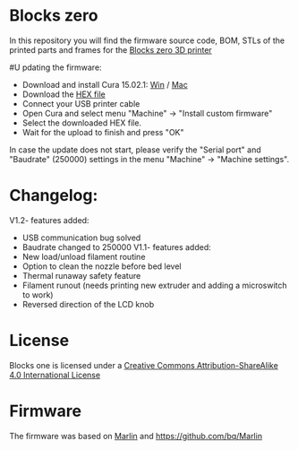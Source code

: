 # Blocks zero
In this repository you will find the firmware source code, BOM, STLs of the printed parts and frames for the [Blocks zero 3D printer](http://blockstec.com/zero.html)


#U pdating the firmware:
 - Download and install Cura 15.02.1: [Win](http://software.ultimaker.com/old/Cura_15.02.1.exe) / [Mac](http://software.ultimaker.com/old/Cura-15.02.1-MacOS.dmg)
 - Download the [HEX file](http://blockstec.com/downloads/Blocks_zero_1.2.hex)
 - Connect your USB printer cable
 - Open Cura and select menu "Machine" -> "Install custom firmware"
 - Select the downloaded HEX file.
 - Wait for the upload to finish and press "OK"

In case the update does not start, please verify the "Serial port" and "Baudrate" (250000) settings in the menu "Machine" -> "Machine settings".


# Changelog:
V1.2- features added:
 - USB communication bug solved
 - Baudrate changed to 250000
V1.1- features added:
 - New load/unload filament routine
 - Option to clean the nozzle before bed level
 - Thermal runaway safety feature
 - Filament runout (needs printing new extruder and adding a microswitch to work)
 - Reversed direction of the LCD knob



# License
Blocks one is licensed under a [Creative Commons Attribution-ShareAlike 4.0 International License](http://creativecommons.org/licenses/by-sa/4.0/)


# Firmware
The firmware was based on [Marlin](https://github.com/MarlinFirmware/Marlin) and https://github.com/bq/Marlin